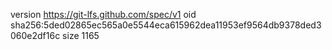 version https://git-lfs.github.com/spec/v1
oid sha256:5ded02865ec565a0e5544eca615962dea11953ef9564db9378ded3060e2df16c
size 1165
